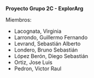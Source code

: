 **Proyecto Grupo 2C - ExplorArg**

Miembros:
- Lacognata, Virginia
- Larrondo, Guillermo Fernando
- Levrand, Sebastián Alberto
- Londero, Bruno Sebastián
- López Berón, Diego Sebastián
- Ortiz, Jose Luis 
- Pedron, Victor Raul

